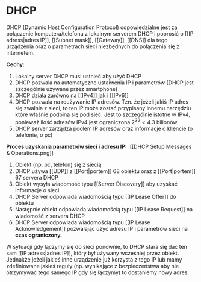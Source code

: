 # DHCP
DHCP (Dynamic Host Configuration Protocol) odpowiedzialne jest za połączenie komputera/telefonu z lokalnym serverem DHCP i poprosić o [[IP adress|adres IP]], [[Subnet mask]], [[Gateway]], [[DNS]] dla tego urządzenia oraz o parametrach sieci niezbędnych do połączenia się z internetem.

**Cechy:**
1. Lokalny server DHCP musi ustnieć aby użyć DHCP
2. DHCP pozwala na automatyczne ustaiwenia IP i parametrów (DHCP jest szczególnie używane przez smartphone)
3. DHCP działa zarówno na [[IPv4]] jak i [[IPv6]]
4. DHCP pozwala na reużywanie IP adresów. Tzn. że jeżeli jakiś IP adres się zwalnia z sieci, to ten IP może zostać przypisany innemu narzędziu które właśnie podpina się pod sieć. Jest to szczególnie istotne w IPv4, ponieważ ilość adresów IPv4 jest ograniczona $2^{32} < 4.3 \text{ bilionów}$
5. DHCP server zarządza poolem IP adresów oraz informacje o kliencie (o telefonie, o pc)


**Proces uzyskania parametrów sieci i adresu IP:**
![[DHCP Setup Messages & Operations.png]]
1. Obiekt (np. pc, telefon) się z siecią
2. DHCP używa [[UDP]] z [[Port|portem]] 68 obiektu oraz z [[Port|portem]] 67 servera DHCP 
3. Obiekt wysyła wiadomość typu [[Server Discovery]] aby uzyskać informacje o sieci
4. DHCP Server odpowiada wiadomością typu [[IP Lease Offer]] do obiektu
5. Następnie obiekt odpowiada wiadomością typu [[IP Lease Request]] na wiadomość z servera DHCP
6. DHCP Server odpowiada wiadomością typu [[IP Lease Acknowledgement]] pozwalając użyć adresu IP i parametrów sieci na **czas ograniczony.**

W sytuacji gdy łączymy się do sieci ponownie, to DHCP stara się dać ten sam [[IP adress|adres IP]], który był używany wcześniej przez obiekt. Jednakże jeżeli jakieś inne urządzenie już korzysta z tego IP lub mamy zdefiniowane jakieś reguły (np. wynikające z bezpieczeństwa aby nie otrzymywać tego samego IP gdy się łączymy) to dostaniemy nowy adres.


